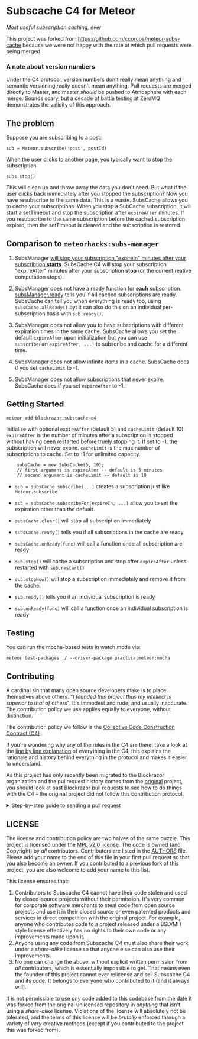 # Subscache C4 for Meteor
_Most useful subscription caching, ever_

This project was forked from https://github.com/ccorcos/meteor-subs-cache because we were not happy with the rate at which pull requests were being merged.

### A note about version numbers
Under the C4 protocol, version numbers don't really mean anything and semantic versioning *really* doesn't mean anything. Pull requests are merged directly to Master, and master *should* be pushed to Atmosphere with each merge. Sounds scary, but a decade of battle testing at ZeroMQ demonstrates the validity of this approach.  

## The problem

Suppose you are subscribing to a post:

    sub = Meteor.subscribe('post', postId)

When the user clicks to another page, you typically want to stop the subscription

    subs.stop()

This will clean up and throw away the data you don't need. But what if the user clicks back immediately after you stopped the subscription? Now you have resubscribe to the same data. This is a waste. SubsCache allows you to cache your subscriptions. When you stop a SubCache subscription, it will start a setTimeout and stop the subscription after `expireAfter` minutes. If you resubscribe to the same subscription before the cached subscription expired, then the setTimeout is cleared and the subscription is restored.

## Comparison to `meteorhacks:subs-manager`

1. SubsManager [will stop your subscription "expireIn" minutes after your subscribtion **starts**](https://github.com/meteorhacks/subs-manager/blob/master/lib/sub_manager.js#L94). SubsCache C4 will stop your subscription "expireAfter" minutes after your subscription **stop** (or the current reative computation stops).


2. SubsManager does not have a ready function for **each** subscription. [subsManager.ready](https://github.com/meteorhacks/subs-manager/blob/master/lib/sub_manager.js#L110) tells you if **all** cached subscriptions are ready. SubsCache can tell you when everything is ready too, using `subsCache.allReady()` byt it can also do this on an individual per-subscription basis with `sub.ready()`.

3. SubsManager does not allow you to have subscriptions with different expiration times in the same cache. SubsCache allows you set the default `expireAfter` upon initialization but you can use `subscribeFor(expireAfter, ...)` to subscribe and cache for a different time.

4. SubsManager does not allow infinite items in a cache. SubsCache does if you set `cacheLimit` to -1.

5. SubsManager does not allow subscriptions that never expire. SubsCache does if you set `expireAfter` to -1.

## Getting Started

    meteor add blockrazor:subscache-c4

Initialize with optional `expireAfter` (default 5) and `cacheLimit` (default 10). `expireAfter` is the number of minutes after a subscription is stopped without having been restarted before truely stopping it. If set to -1, the subscription will never expire. `cacheLimit` is the max number of subscriptions to cache. Set to -1 for unlimited capacity.

```
    subsCache = new SubsCache(5, 10);
    // first argument is expireAter -- default is 5 minutes
    // second argument is cacheLimit -- default is 10
```

- `sub = subsCache.subscribe(...)` creates a subscription just like `Meteor.subscribe`

- `sub = subsCache.subscribeFor(expireIn, ...)` allow you to set the expiration other than the defualt.

- `subsCache.clear()` will stop all subscription immediately

- `subsCache.ready()` tells you if all subscriptions in the cache are ready

- `subsCache.onReady(func)` will call a function once all subscription are ready

- `sub.stop()` will cache a subscription and stop after `expireAfter` unless restarted with `sub.restart()`

- `sub.stopNow()` will stop a subscription immediately and remove it from the cache.

- `sub.ready()` tells you if an individual subscription is ready

- `sub.onReady(func)` will call a function once an individual subscription is ready

## Testing

You can run the mocha-based tests in watch mode via:

`meteor test-packages ./ --driver-package practicalmeteor:mocha`

## Contributing

A cardinal sin that many open source developers make is to place themselves above others. "_I founded this project thus my intellect is superior to that of others_". It's immodest and rude, and usually inaccurate. The contribution policy we use applies equally to everyone, without distinction.    

The contribution policy we follow is the [Collective Code Construction Contract (C4)](/CONTRIBUTING.MD)    

If you're wondering why any of the rules in the C4 are there, take a look at the [line by line explanation](/DESCRIPTIVE_C4.MD) of everything in the C4, this explains the rationale and history behind everything in the protocol and makes it easier to understand.

As this project has only recently been migrated to the Blockrazor organization and the pul request history comes from the [original](https://github.com/ccorcos/meteor-subs-cache) project, you should look at past [Blockrazor pull requests](https://github.com/Blockrazor/blockrazor/pulls?q=is%3Apr+is%3Aclosed) to see how to do things with the C4 - the original project did not follow this contribution protocol.

<details>
  <summary>Step-by-step guide to sending a pull request</summary>
<p>

0. Read the [contribution protocol](/CONTRIBUTING.MD) and the [line by line explanation](/DESCRIPTIVE_C4.MD) of the protocol.    
1. Fork this github repository under your own github account.    
2. Clone _your_ fork locally on your development machine.   
3. Choose _one_ problem to solve. If you aren't solving a problem that's already in the issue tracker you should describe the problem there (and your idea of the solution) first to see if anyone else has something to say about it (maybe someone is already working on a solution, or maybe you're doing somthing wrong).

**If the issue is in the issue tracker, you should comment on the issue to say you're working on the solution so that other people don't work on the same thing.**    

4. Add this repository as an upstream source and pull any changes:    
```
@: git remote add upstream git://github.com/blockrazor/subscache-C4 //only needs to be done once
@: git checkout master //just to make sure you're on the correct branch
@: git pull upstream master //this grabs any code that has changed, you want to be working on the latest 'version'
@: git push //update your remote fork with the changes you just pulled from upstream master
```
5. Create a local branch on your machine `git checkout -b branch_name` (it's usually a good idea to call the branch something that describes the problem you are solving). _Never_ develop on the `master` branch, as the `master` branch is exclusively used to accept incoming changes from `upstream:master` and you'll run into problems if you try to use it for anything else.
6. Solve the problem in the absolute most simple and fastest possible way with the smallest number of changes humanly possible. Tell other people what you're doing by putting _very clear and descriptive comments in your code every 2-3 lines_.    
Add your name to the AUTHORS file so that you become a part owner of Subscache C4.    
7. Commit your changes to your own fork:
Before you commit changes, you should check if you are working on the latest version (again). Go to the github website and open _your_ fork of Subscache C4, it should say _This branch is even with subscache-c4:master._    
If **not**, you need to pull the latest changes from the upstream repository and replay your changes on top of the latest version:
```
@: git stash //save your work locally
@: git checkout master
@: git pull upstream master
@: git push
@: git checkout -b branch_name_stash
@: git stash pop //_replay_ your work on the new branch which is now fully up to date with the Subscache C4 repository
```

Note: after running `git stash pop` you should run Meteor and look over your code again and check that everything still works as sometimes a file you worked on was changed in the meantime.

Now you can add your changes:   
```
@: git add changed_file.js //repeat for each file you changed
```

And then commit your changes:
```
@: git commit -m 'problem: <50 characters describing the problem //do not close the '', press ENTER two (2) times
>
>solution: short description of how you solved the problem.' //Now you can close the ''. Be sure to mention the issue number if there is one (e.g. #6)    
@: git push //this will send your changes to _your_ fork on Github
```    
8. Go to your fork on Github and select the branch you just worked on. Click "pull request" to send a pull request back to the Subscache C4 repository.
9. Send the pull request.   

#### What happens after I send a pull request?    
If your pull request contains a correct patch (read the C4) a maintainer will merge it.    
If you want to work on another problem while you are waiting for it to merge simply repeat the above steps starting at:    
```
@: git checkout master
```

You should generally write a test for anything you don't want to break later, otherwise it will probably end up being broken by someone. We use [Mocha + Chai](https://guide.meteor.com/testing.html#mocha) for testing. You can see an example in [this](https://github.com/Blockrazor/blockrazor/pull/378/files) pull request.
</p>
</details> 

## LICENSE

The license and contribution policy are two halves of the same puzzle. This project is licensed under the [MPL v2.0 license](LICENSE). The code is owned (and Copyright) by _all_ contributors. Contributors are listed in the [AUTHORS](AUTHORS) file. Please add your name to the end of this file in your first pull request so that you also become an owner. If you contributed to a previous fork of this project, you are also welcome to add your name to this list.

This license ensures that:
1. Contributors to Subscache C4 cannot have their code stolen and used by closed-source projects without their permission. It's very common for corporate software merchants to steal code from open source projects and use it in their closed source or even patented products and services in direct competition with the original project. For example, anyone who contributes code to a project released under a BSD/MIT style license effectively has no rights to their own code or any improvements made upon it.
2. Anyone using any code from Subscache C4 must also share their work under a _share-alike_ license so that anyone else can also use their improvements.
3. No one can change the above, without explicit written permission from _all_ contributors, which is essentially impossible to get. That means even the founder of this project cannot ever relicense and sell Subscache C4 and its code. It belongs to everyone who contributed to it (and it always will).

It is not permissible to use _any_ code added to this codebase from the date it was forked from the original unlicensed repository in _anything_ that isn't using a _share-alike_ license. Violations of the license will absolutely not be tolerated, and the terms of this license will be _brutally_ enforced through a variety of _very_ creative methods (except if you contributed to the project this was forked from).
